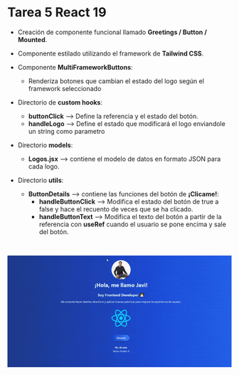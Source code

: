 # Tarea 5 React 19

- Creación de componente funcional llamado <b>Greetings / Button / Mounted</b>.
- Componente estilado utilizando el framework de <b>Tailwind CSS</b>.

- Componente **MultiFrameworkButtons**:
  - Renderiza botones que cambian el estado del logo según el framework seleccionado 
  
- Directorio de **custom hooks**:
  - **buttonClick** --> Define la referencia y el estado del botón.
  - **handleLogo** --> Define el estado que modificará el logo enviandole un string como parametro
  
- Directorio **models**:
  - **Logos.jsx** --> contiene el modelo de datos en formato JSON para cada logo.

- Directorio **utils**:

  - **ButtonDetails** --> contiene las funciones del botón de **¡Clicame!**:
     - **handleButtonClick**  --> Modifica el estado del botón de true a false y hace el recuento de veces que se ha clicado.
     - **handleButtonText** --> Modifica el texto del botón a partir de la referencia con **useRef** cuando el usuario se pone encima y sale
     del botón.

  
<br/>

![alt text](/src/assets/img/task5_preview.gif)


